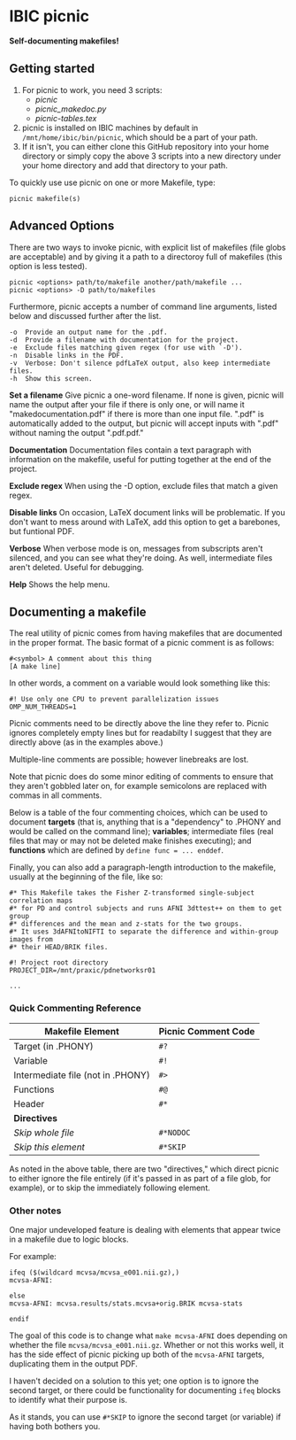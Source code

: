# IBIC picnic

**Self-documenting makefiles!**

## Getting started
1. For picnic to work, you need 3 scripts:
    + *picnic*
    + *picnic_makedoc.py*
    + *picnic-tables.tex*
1. picnic is installed on IBIC machines by default in `/mnt/home/ibic/bin/picnic`, which should be a part of your path.
1. If it isn't, you can either clone this GitHub repository into your home directory or simply copy the above 3 scripts into a new directory under your home directory and add that directory to your path.

To quickly use use picnic on one or more Makefile, type:

    picnic makefile(s)

## Advanced Options

There are two ways to invoke picnic, with explicit list of makefiles (file globs are acceptable) and by giving it a path to a directoroy full of makefiles (this option is less tested).

    picnic <options> path/to/makefile another/path/makefile ...
    picnic <options> -D path/to/makefiles

Furthermore, picnic accepts a number of command line arguments, listed below and discussed further after the list.

    -o  Provide an output name for the .pdf.
    -d  Provide a filename with documentation for the project.
    -e  Exclude files matching given regex (for use with `-D').
    -n  Disable links in the PDF.
    -v  Verbose: Don't silence pdfLaTeX output, also keep intermediate files.
    -h  Show this screen.

**Set a filename** Give picnic a one-word filename. If none is given, picnic will name the output after your file if there is only one, or will name it "makedocumentation.pdf" if there is more than one input file. ".pdf" is automatically added to the output, but picnic will accept inputs with ".pdf" without naming the output ".pdf.pdf."

**Documentation** Documentation files contain a text paragraph with information on the makefile, useful for putting together at the end of the project.

**Exclude regex** When using the -D option, exclude files that match a given regex. 

**Disable links** On occasion, LaTeX document links will be problematic. If you don't want to mess around with LaTeX, add this option to get a barebones, but funtional PDF.

**Verbose** When verbose mode is on, messages from subscripts aren't silenced, and you can see what they're doing. As well, intermediate files aren't deleted. Useful for debugging.

**Help** Shows the help menu.

## Documenting a makefile

The real utility of picnic comes from having makefiles that are documented in the proper format. The basic format of a picnic comment is as follows:

    #<symbol> A comment about this thing
    [A make line]

In other words, a comment on a variable would look something like this:

    #! Use only one CPU to prevent parallelization issues
    OMP_NUM_THREADS=1

Picnic comments need to be directly above the line they refer to. Picnic ignores completely empty lines but for readabilty I suggest that they are directly above (as in the examples above.)

Multiple-line comments are possible; however linebreaks are lost.

Note that picnic does do some minor editing of comments to ensure that they aren't gobbled later on, for example semicolons are replaced with commas in all comments. 

Below is a table of the four commenting choices, which can be used to document **targets** (that is, anything that is a "dependency" to .PHONY and would be called on the command line); **variables**; intermediate files (real files that may or may not be deleted make finishes executing); and **functions** which are defined by `define func = ... enddef`.

Finally, you can also add a paragraph-length introduction to the makefile, usually at the beginning of the file, like so:

    #* This Makefile takes the Fisher Z-transformed single-subject correlation maps
    #* for PD and control subjects and runs AFNI 3dttest++ on them to get group
    #* differences and the mean and z-stats for the two groups.
    #* It uses 3dAFNItoNIFTI to separate the difference and within-group images from
    #* their HEAD/BRIK files.

    #! Project root directory
    PROJECT_DIR=/mnt/praxic/pdnetworksr01

    ...


### Quick Commenting Reference

| **Makefile Element**              | **Picnic Comment Code** |
|-----------------------------------|-------------------------|
| Target (in .PHONY)                | `#?`                    |
| Variable                          | `#!`                    |
| Intermediate file (not in .PHONY) | `#>`                    |
| Functions                         | `#@`                    |
| Header                            | `#*`                    |
| **Directives**                    |                         |
| *Skip whole file*                 | `#*NODOC`               |
| *Skip this element*               | `#*SKIP`                |

As noted in the above table, there are two "directives," which direct picnic to either ignore the file entirely (if it's passed in as part of a file glob, for example), or to skip the immediately following element. 

### Other notes

One major undeveloped feature is dealing with elements that appear twice in a makefile due to logic blocks.

For example:

    ifeq ($(wildcard mcvsa/mcvsa_e001.nii.gz),)
    mcvsa-AFNI:

    else
    mcvsa-AFNI: mcvsa.results/stats.mcvsa+orig.BRIK mcvsa-stats

    endif

The goal of this code is to change what `make mcvsa-AFNI` does depending on whether the file `mcvsa/mcvsa_e001.nii.gz`. Whether or not this works well, it has the side effect of picnic picking up both of the `mcvsa-AFNI` targets, duplicating them in the output PDF.

I haven't decided on a solution to this yet; one option is to ignore the second target, or there could be functionality for documenting `ifeq` blocks to identify what their purpose is.

As it stands, you can use `#*SKIP` to ignore the second target (or variable) if having both bothers you. 